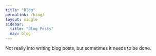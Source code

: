 ```yaml
---
title: "Blog"
permalink: /blog/
layout: single
sidebar:
  title: "Blog Posts"
  nav: blog
---
```


Not really into writing blog posts, but sometimes it needs to be done.
